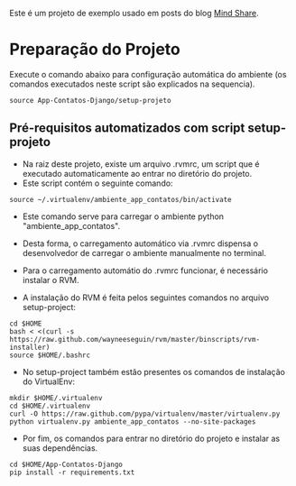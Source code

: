 Este é um projeto de exemplo usado em posts do blog [Mind Share](http://fabiolnm.blogspot.com).

# Preparação do Projeto

Execute o comando abaixo para configuração automática do ambiente (os comandos executados neste script são explicados na sequencia).

```
source App-Contatos-Django/setup-projeto
```

## Pré-requisitos automatizados com script setup-projeto
* Na raiz deste projeto, existe um arquivo .rvmrc, um script que é executado automaticamente ao entrar no diretório do projeto.
* Este script contém o seguinte comando:

```
source ~/.virtualenv/ambiente_app_contatos/bin/activate
```

* Este comando serve para carregar o ambiente python "ambiente_app_contatos".
* Desta forma, o carregamento automático via .rvmrc dispensa o desenvolvedor de carregar o ambiente manualmente no terminal.

* Para o carregamento automátio do .rvmrc funcionar, é necessário instalar o RVM.
* A instalação do RVM é feita pelos seguintes comandos no arquivo setup-project:

```
cd $HOME
bash < <(curl -s https://raw.github.com/wayneeseguin/rvm/master/binscripts/rvm-installer)
source $HOME/.bashrc
```

* No setup-project também estão presentes os comandos de instalação do VirtualEnv:

```
mkdir $HOME/.virtualenv
cd $HOME/.virtualenv
curl -O https://raw.github.com/pypa/virtualenv/master/virtualenv.py
python virtualenv.py ambiente_app_contatos --no-site-packages
```

* Por fim, os comandos para entrar no diretório do projeto e instalar as suas dependências.

```
cd $HOME/App-Contatos-Django
pip install -r requirements.txt
```
